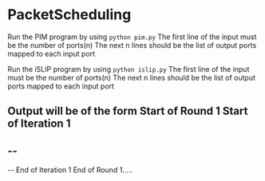 # PacketScheduling

Run the PIM program by using `python pim.py`
The first line of the input must be the number of ports(n)
The next n lines should be the list of output ports mapped to each input port


Run the iSLIP program by using `python islip.py`
The first line of the input must be the number of ports(n)
The next n lines should be the list of output ports mapped to each input port

Output will be of the form
Start of Round 1
Start of Iteration 1
--
--
--
--
End of Iteration 1
End of Round 1.....
